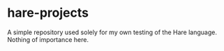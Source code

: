 # hare-projects

A simple repository used solely for my own testing of the Hare language. Nothing
of importance here.
